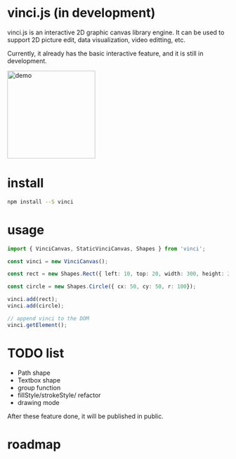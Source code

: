 # vinci.js (in development)

vinci.js is an interactive 2D graphic canvas library engine. It can be used to support 2D picture edit, data visualization, video editting, etc.   

Currently, it already has the basic interactive feature, and it is still in development. 

<img alt="demo" src="https://github.com/wangmengHB/vinci/blob/master/images/demo1.png" style="height: 200px;" />

# install
```bash
npm install --S vinci
```

# usage
```ts
import { VinciCanvas, StaticVinciCanvas, Shapes } from 'vinci';
```

```ts
const vinci = new VinciCanvas();

const rect = new Shapes.Rect({ left: 10, top: 20, width: 300, height: 200 });

const circle = new Shapes.Circle({ cx: 50, cy: 50, r: 100});

vinci.add(rect);
vinci.add(circle);

// append vinci to the DOM
vinci.getElement();

```


# TODO list

* Path shape
* Textbox shape
* group function        
* fillStyle/strokeStyle/ refactor
* drawing mode  

After these feature done, it will be published in public. 


# roadmap 






